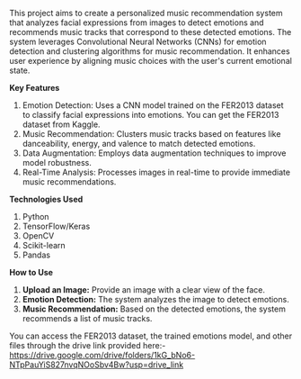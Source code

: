 This project aims to create a personalized music recommendation system that analyzes facial expressions from images to detect emotions and recommends music tracks that correspond to these detected emotions. The system leverages Convolutional Neural Networks (CNNs) for emotion detection and clustering algorithms for music recommendation. It enhances user experience by aligning music choices with the user's current emotional state.

**Key Features**

1. Emotion Detection: Uses a CNN model trained on the FER2013 dataset to classify facial expressions into emotions. You can get the FER2013 dataset from Kaggle.
2. Music Recommendation: Clusters music tracks based on features like danceability, energy, and valence to match detected emotions.
3. Data Augmentation: Employs data augmentation techniques to improve model robustness.
4. Real-Time Analysis: Processes images in real-time to provide immediate music recommendations.

**Technologies Used**

1. Python
2. TensorFlow/Keras
3. OpenCV
4. Scikit-learn
5. Pandas

**How to Use**

1. **Upload an Image:** Provide an image with a clear view of the face.
2. **Emotion Detection:** The system analyzes the image to detect emotions.
3. **Music Recommendation:** Based on the detected emotions, the system recommends a list of music tracks.

You can access the FER2013 dataset, the trained emotions model, and other files through the drive link provided here:-
https://drive.google.com/drive/folders/1kG_bNo6-NTpPauYiS827nvqNOoSbv4Bw?usp=drive_link
